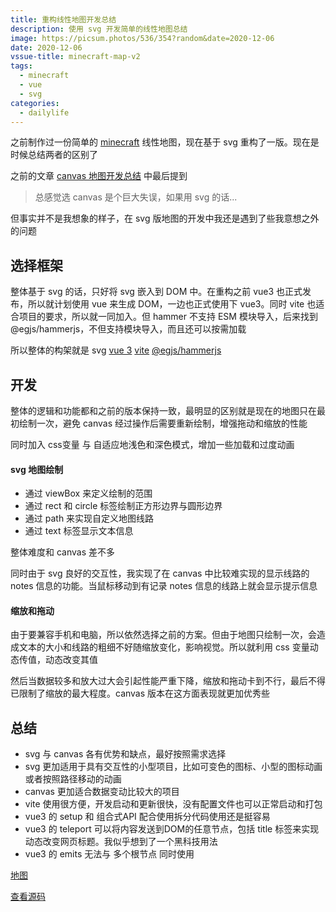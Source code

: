 ```yaml
---
title: 重构线性地图开发总结
description: 使用 svg 开发简单的线性地图总结
image: https://picsum.photos/536/354?random&date=2020-12-06
date: 2020-12-06
vssue-title: minecraft-map-v2
tags:
  - minecraft
  - vue
  - svg
categories:
  - dailylife
---
```


之前制作过一份简单的 [minecraft](https://www.minecraft.net/) 线性地图，现在基于 svg 重构了一版。现在是时候总结两者的区别了

<!-- more -->

之前的文章 [canvas 地图开发总结](/posts/2019/01/17/minecraft-map/) 中最后提到

> 总感觉选 canvas 是个巨大失误，如果用 svg 的话...

但事实并不是我想象的样子，在 svg 版地图的开发中我还是遇到了些我意想之外的问题

## 选择框架

整体基于 svg 的话，只好将 svg 嵌入到 DOM 中。在重构之前 vue3 也正式发布，所以就计划使用 vue 来生成 DOM，一边也正式使用下 vue3。同时 vite 也适合项目的要求，所以就一同加入。但 hammer 不支持 ESM 模块导入，后来找到 @egjs/hammerjs，不但支持模块导入，而且还可以按需加载

所以整体的构架就是 svg [vue 3](https://github.com/vuejs/vue-next) [vite](https://github.com/vitejs/vite) [@egjs/hammerjs](https://www.npmjs.com/package/@egjs/hammerjs)

## 开发

整体的逻辑和功能都和之前的版本保持一致，最明显的区别就是现在的地图只在最初绘制一次，避免 canvas 经过操作后需要重新绘制，增强拖动和缩放的性能

同时加入 css变量 与 自适应地浅色和深色模式，增加一些加载和过度动画

#### svg 地图绘制

- 通过 viewBox 来定义绘制的范围
- 通过 rect 和 circle 标签绘制正方形边界与圆形边界
- 通过 path 来实现自定义地图线路
- 通过 text 标签显示文本信息

整体难度和 canvas 差不多

同时由于 svg 良好的交互性，我实现了在 canvas 中比较难实现的显示线路的 notes 信息的功能。当鼠标移动到有记录 notes 信息的线路上就会显示提示信息

#### 缩放和拖动

由于要兼容手机和电脑，所以依然选择之前的方案。但由于地图只绘制一次，会造成文本的大小和线路的粗细不好随缩放变化，影响视觉。所以就利用 css 变量动态传值，动态改变其值

然后当数据较多和放大过大会引起性能严重下降，缩放和拖动卡到不行，最后不得已限制了缩放的最大程度。canvas 版本在这方面表现就更加优秀些

## 总结

- svg 与 canvas 各有优势和缺点，最好按照需求选择
- svg 更加适用于具有交互性的小型项目，比如可变色的图标、小型的图标动画或者按照路径移动的动画
- canvas 更加适合数据变动比较大的项目
- vite 使用很方便，开发启动和更新很快，没有配置文件也可以正常启动和打包
- vue3 的 setup 和 组合式API 配合使用拆分代码使用还是挺容易
- vue3 的 teleport 可以将内容发送到DOM的任意节点，包括 title 标签来实现动态改变网页标题。我似乎想到了一个黑科技用法
- vue3 的 emits 无法与 多个根节点 同时使用

[​地图](https://map.ououe.com)

[查看源码](https://github.com/tolking/map)